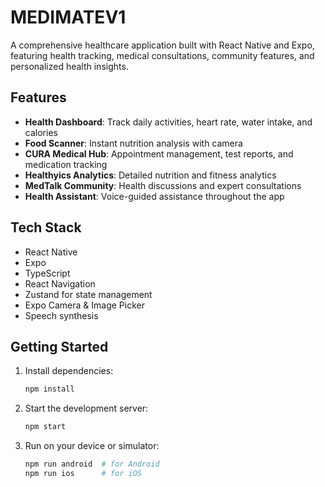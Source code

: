 # MEDIMATEV1

A comprehensive healthcare application built with React Native and Expo, featuring health tracking, medical consultations, community features, and personalized health insights.

## Features

- **Health Dashboard**: Track daily activities, heart rate, water intake, and calories
- **Food Scanner**: Instant nutrition analysis with camera
- **CURA Medical Hub**: Appointment management, test reports, and medication tracking  
- **Healthyics Analytics**: Detailed nutrition and fitness analytics
- **MedTalk Community**: Health discussions and expert consultations
- **Health Assistant**: Voice-guided assistance throughout the app

## Tech Stack

- React Native
- Expo
- TypeScript
- React Navigation
- Zustand for state management
- Expo Camera & Image Picker
- Speech synthesis

## Getting Started

1. Install dependencies:
   ```bash
   npm install
   ```

2. Start the development server:
   ```bash
   npm start
   ```

3. Run on your device or simulator:
   ```bash
   npm run android  # for Android
   npm run ios      # for iOS
   ```
